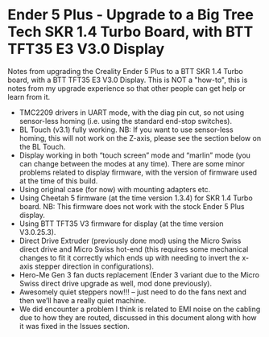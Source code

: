 # Ender 5 Plus - Upgrade to a Big Tree Tech SKR 1.4 Turbo Board, with BTT TFT35 E3 V3.0 Display
Notes from upgrading the Creality Ender 5 Plus to a BTT SKR 1.4 Turbo board, with a BTT TFT35 E3 V3.0 Display.
This is NOT a "how-to", this is notes from my upgrade experience so that other people can get help or learn from it.

-	TMC2209 drivers in UART mode, with the diag pin cut, so not using sensor-less homing (i.e. using the standard end-stop switches).
-	BL Touch (v3.1) fully working. NB: If you want to use sensor-less homing, this will not work on the Z-axis, please see the section below on the BL Touch.
-	Display working in both “touch screen” mode and “marlin” mode (you can change between the modes at any time). There are some minor problems related to display firmware, with the version of firmware used at the time of this build.
-	Using original case (for now) with mounting adapters etc.
-	Using Cheetah 5 firmware (at the time version 1.3.4) for SKR 1.4 Turbo board. NB: This firmware does not work with the stock Ender 5 Plus display.
-	Using BTT TFT35 V3 firmware for display (at the time version V3.0.25.3).
-	Direct Drive Extruder (previously done mod) using the Micro Swiss direct drive and Micro Swiss hot-end (this requires some mechanical changes to fit it correctly which ends up with needing to invert the x-axis stepper direction in configurations).
-	Hero-Me Gen 3 fan ducts replacement (Ender 3 variant due to the Micro Swiss direct drive upgrade as well, mod done previously).
-	Awesomely quiet steppers now!!! – just need to do the fans next and then we’ll have a really quiet machine. 
-	We did encounter a problem I think is related to EMI noise on the cabling due to how they are routed, discussed in this document along with how it was fixed in the Issues section.

